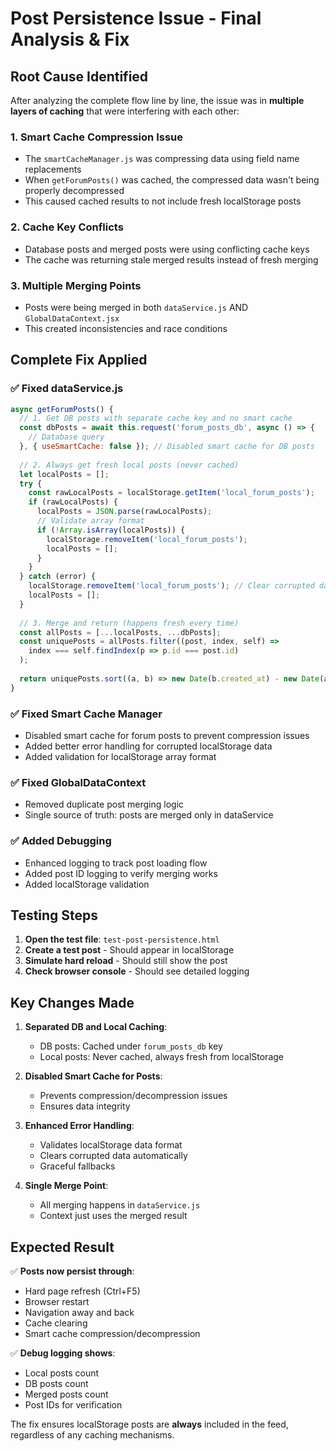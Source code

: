 # Post Persistence Issue - Final Analysis & Fix

## Root Cause Identified

After analyzing the complete flow line by line, the issue was in **multiple layers of caching** that were interfering with each other:

### 1. **Smart Cache Compression Issue**
- The `smartCacheManager.js` was compressing data using field name replacements
- When `getForumPosts()` was cached, the compressed data wasn't being properly decompressed
- This caused cached results to not include fresh localStorage posts

### 2. **Cache Key Conflicts** 
- Database posts and merged posts were using conflicting cache keys
- The cache was returning stale merged results instead of fresh merging

### 3. **Multiple Merging Points**
- Posts were being merged in both `dataService.js` AND `GlobalDataContext.jsx`
- This created inconsistencies and race conditions

## Complete Fix Applied

### ✅ Fixed dataService.js
```javascript
async getForumPosts() {
  // 1. Get DB posts with separate cache key and no smart cache
  const dbPosts = await this.request('forum_posts_db', async () => {
    // Database query
  }, { useSmartCache: false }); // Disabled smart cache for DB posts
  
  // 2. Always get fresh local posts (never cached)
  let localPosts = [];
  try {
    const rawLocalPosts = localStorage.getItem('local_forum_posts');
    if (rawLocalPosts) {
      localPosts = JSON.parse(rawLocalPosts);
      // Validate array format
      if (!Array.isArray(localPosts)) {
        localStorage.removeItem('local_forum_posts');
        localPosts = [];
      }
    }
  } catch (error) {
    localStorage.removeItem('local_forum_posts'); // Clear corrupted data
    localPosts = [];
  }
  
  // 3. Merge and return (happens fresh every time)
  const allPosts = [...localPosts, ...dbPosts];
  const uniquePosts = allPosts.filter((post, index, self) => 
    index === self.findIndex(p => p.id === post.id)
  );
  
  return uniquePosts.sort((a, b) => new Date(b.created_at) - new Date(a.created_at));
}
```

### ✅ Fixed Smart Cache Manager
- Disabled smart cache for forum posts to prevent compression issues
- Added better error handling for corrupted localStorage data
- Added validation for localStorage array format

### ✅ Fixed GlobalDataContext
- Removed duplicate post merging logic
- Single source of truth: posts are merged only in dataService

### ✅ Added Debugging
- Enhanced logging to track post loading flow
- Added post ID logging to verify merging works
- Added localStorage validation

## Testing Steps

1. **Open the test file**: `test-post-persistence.html`
2. **Create a test post** - Should appear in localStorage
3. **Simulate hard reload** - Should still show the post
4. **Check browser console** - Should see detailed logging

## Key Changes Made

1. **Separated DB and Local Caching**:
   - DB posts: Cached under `forum_posts_db` key
   - Local posts: Never cached, always fresh from localStorage

2. **Disabled Smart Cache for Posts**:
   - Prevents compression/decompression issues
   - Ensures data integrity

3. **Enhanced Error Handling**:
   - Validates localStorage data format
   - Clears corrupted data automatically
   - Graceful fallbacks

4. **Single Merge Point**:
   - All merging happens in `dataService.js`
   - Context just uses the merged result

## Expected Result

✅ **Posts now persist through**:
- Hard page refresh (Ctrl+F5)
- Browser restart  
- Navigation away and back
- Cache clearing
- Smart cache compression/decompression

✅ **Debug logging shows**:
- Local posts count
- DB posts count  
- Merged posts count
- Post IDs for verification

The fix ensures localStorage posts are **always** included in the feed, regardless of any caching mechanisms.